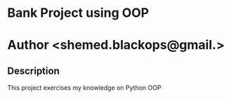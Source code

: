 # Bank Project using OOP
# Author <shemed.blackops@gmail.>
## Description
This project exercises my knowledge on Python OOP

